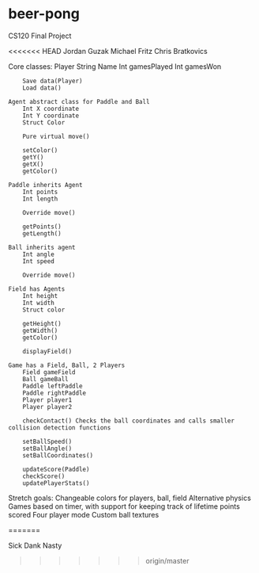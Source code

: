 # beer-pong
CS120 Final Project

<<<<<<< HEAD
Jordan Guzak
Michael Fritz
Chris Bratkovics

Core classes:
	Player
		String Name
		Int gamesPlayed
		Int gamesWon
		
		Save data(Player)
		Load data()
		
	Agent abstract class for Paddle and Ball
		Int X coordinate
		Int Y coordinate
		Struct Color
		
		Pure virtual move()
		
		setColor()
		getY()
		getX()
		getColor()
	
	Paddle inherits Agent
		Int points
		Int length
		
		Override move()
		
		getPoints()
		getLength()
		
	Ball inherits agent
		Int angle
		Int speed
		
		Override move()
	
	Field has Agents
		Int height
		Int width
		Struct color
		
		getHeight()
		getWidth()
		getColor()
		
		displayField()
	
	Game has a Field, Ball, 2 Players
		Field gameField
		Ball gameBall
		Paddle leftPaddle
		Paddle rightPaddle
		Player player1
		Player player2
		
		checkContact() Checks the ball coordinates and calls smaller collision detection functions
		
		setBallSpeed()
		setBallAngle()
		setBallCoordinates()
		
		updateScore(Paddle)
		checkScore()
		updatePlayerStats()

		
	
		
Stretch goals:
	Changeable colors for players, ball, field
	Alternative physics
	Games based on timer, with support for keeping track of lifetime points scored
	Four player mode
	Custom ball textures

=======

Sick Dank Nasty
>>>>>>> origin/master
